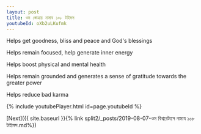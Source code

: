 ```yaml
---
layout: post
title: ওম স্তোত্রায় নামায ১০৮ টাইমস
youtubeId: oXb2uLKufmk
---
```

 
 
Helps get goodness, bliss and peace and God's blessings
 
Helps remain focused, help generate inner energy 
 
Helps boost physical and mental health 
 
Helps remain grounded and generates a sense of gratitude towards the greater power 
 
Helps reduce bad karma
 
 
 
 


{% include youtubePlayer.html id=page.youtubeId %}
 
[Next]({{ site.baseurl }}{% link  split2/_posts/2019-08-07-ওম বিশ্বরেটাসে নামায ১০৮ টাইমস.md%})
 
